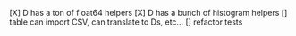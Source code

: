 [X] D has a ton of float64 helpers
[X] D has a bunch of histogram helpers
[] table can import CSV, can translate to Ds, etc...
[] refactor tests